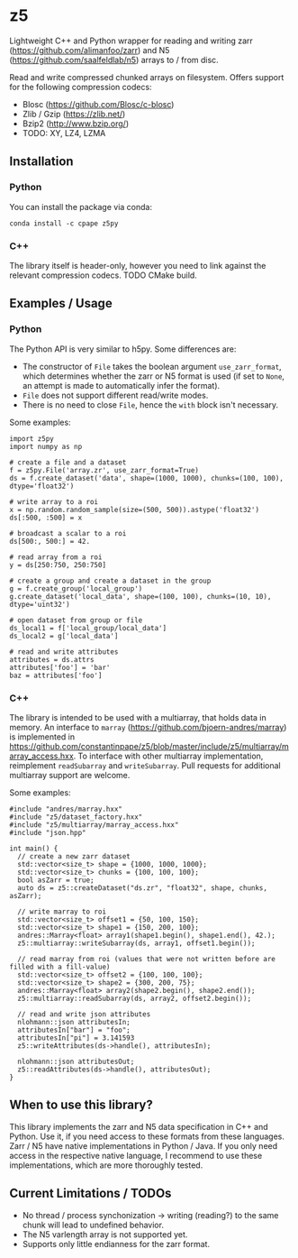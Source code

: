 # z5

Lightweight C++ and Python wrapper for reading and writing zarr 
(https://github.com/alimanfoo/zarr) and N5 (https://github.com/saalfeldlab/n5) arrays to / from disc.

Read and write compressed chunked arrays on filesystem.
Offers support for the following compression codecs:
- Blosc (https://github.com/Blosc/c-blosc)
- Zlib / Gzip (https://zlib.net/)
- Bzip2 (http://www.bzip.org/)
- TODO: XY, LZ4, LZMA

## Installation

### Python

You can install the package via conda:

```
conda install -c cpape z5py
```

### C++

The library itself is header-only, however you need to link against the relevant compression codecs.
TODO CMake build.


## Examples / Usage

### Python

The Python API is very similar to h5py.
Some differences are: 
- The constructor of `File` takes the boolean argument `use_zarr_format`, which determines whether
the zarr or N5 format is used (if set to `None`, an attempt is made to automatically infer the format).
- `File` does not support different read/write modes.
- There is no need to close `File`, hence the `with` block isn't necessary.

Some examples:

```
import z5py
import numpy as np

# create a file and a dataset
f = z5py.File('array.zr', use_zarr_format=True)
ds = f.create_dataset('data', shape=(1000, 1000), chunks=(100, 100), dtype='float32')

# write array to a roi
x = np.random.random_sample(size=(500, 500)).astype('float32')
ds[:500, :500] = x

# broadcast a scalar to a roi
ds[500:, 500:] = 42.

# read array from a roi
y = ds[250:750, 250:750]

# create a group and create a dataset in the group
g = f.create_group('local_group')
g.create_dataset('local_data', shape=(100, 100), chunks=(10, 10), dtype='uint32')

# open dataset from group or file
ds_local1 = f['local_group/local_data']
ds_local2 = g['local_data']

# read and write attributes
attributes = ds.attrs
attributes['foo'] = 'bar'
baz = attributes['foo']
```

### C++

The library is intended to be used with a multiarray, that holds data in memory.
An interface to `marray` (https://github.com/bjoern-andres/marray) is implemented in 
https://github.com/constantinpape/z5/blob/master/include/z5/multiarray/marray_access.hxx.
To interface with other multiarray implementation, reimplement `readSubarray` and `writeSubarray`.
Pull requests for additional multiarray support are welcome.

Some examples:

```
#include "andres/marray.hxx"
#include "z5/dataset_factory.hxx"
#include "z5/multiarray/marray_access.hxx"
#include "json.hpp"

int main() {
  // create a new zarr dataset
  std::vector<size_t> shape = {1000, 1000, 1000};
  std::vector<size_t> chunks = {100, 100, 100};
  bool asZarr = true;
  auto ds = z5::createDataset("ds.zr", "float32", shape, chunks, asZarr);
  
  // write marray to roi
  std::vector<size_t> offset1 = {50, 100, 150};
  std::vector<size_t> shape1 = {150, 200, 100};
  andres::Marray<float> array1(shape1.begin(), shape1.end(), 42.);
  z5::multiarray::writeSubarray(ds, array1, offset1.begin());

  // read marray from roi (values that were not written before are filled with a fill-value)
  std::vector<size_t> offset2 = {100, 100, 100};
  std::vector<size_t> shape2 = {300, 200, 75};
  andres::Marray<float> array2(shape2.begin(), shape2.end());
  z5::multiarray::readSubarray(ds, array2, offset2.begin());

  // read and write json attributes
  nlohmann::json attributesIn;
  attributesIn["bar"] = "foo";
  attributesIn["pi"] = 3.141593
  z5::writeAttributes(ds->handle(), attributesIn);
  
  nlohmann::json attributesOut;
  z5::readAttributes(ds->handle(), attributesOut);
}
```

## When to use this library?

This library implements the zarr and N5 data specification in C++ and Python.
Use it, if you need access to these formats from these languages.
Zarr / N5 have native implementations in Python / Java.
If you only need access in the respective native language,
I recommend to use these implementations, which are more thoroughly tested.


## Current Limitations / TODOs

- No thread / process synchonization -> writing (reading?) to the same chunk will lead to undefined behavior.
- The N5 varlength array is not supported yet.
- Supports only little endianness for the zarr format.
